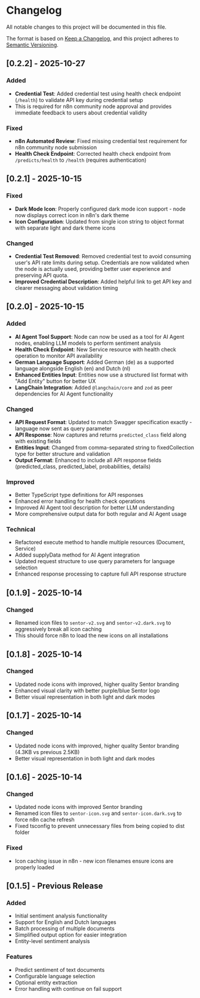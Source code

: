 # Changelog

All notable changes to this project will be documented in this file.

The format is based on [Keep a Changelog](https://keepachangelog.com/en/1.0.0/),
and this project adheres to [Semantic Versioning](https://semver.org/spec/v2.0.0.html).

## [0.2.2] - 2025-10-27

### Added
- **Credential Test**: Added credential test using health check endpoint (`/health`) to validate API key during credential setup
- This is required for n8n community node approval and provides immediate feedback to users about credential validity

### Fixed
- **n8n Automated Review**: Fixed missing credential test requirement for n8n community node submission
- **Health Check Endpoint**: Corrected health check endpoint from `/predicts/health` to `/health` (requires authentication)

## [0.2.1] - 2025-10-15

### Fixed
- **Dark Mode Icon**: Properly configured dark mode icon support - node now displays correct icon in n8n's dark theme
- **Icon Configuration**: Updated from single icon string to object format with separate light and dark theme icons

### Changed
- **Credential Test Removed**: Removed credential test to avoid consuming user's API rate limits during setup. Credentials are now validated when the node is actually used, providing better user experience and preserving API quota.
- **Improved Credential Description**: Added helpful link to get API key and clearer messaging about validation timing

## [0.2.0] - 2025-10-15

### Added
- **AI Agent Tool Support**: Node can now be used as a tool for AI Agent nodes, enabling LLM models to perform sentiment analysis
- **Health Check Endpoint**: New Service resource with health check operation to monitor API availability
- **German Language Support**: Added German (de) as a supported language alongside English (en) and Dutch (nl)
- **Enhanced Entities Input**: Entities now use a structured list format with "Add Entity" button for better UX
- **LangChain Integration**: Added `@langchain/core` and `zod` as peer dependencies for AI Agent functionality

### Changed
- **API Request Format**: Updated to match Swagger specification exactly - language now sent as query parameter
- **API Response**: Now captures and returns `predicted_class` field along with existing fields
- **Entities Input**: Changed from comma-separated string to fixedCollection type for better structure and validation
- **Output Format**: Enhanced to include all API response fields (predicted_class, predicted_label, probabilities, details)

### Improved
- Better TypeScript type definitions for API responses
- Enhanced error handling for health check operations
- Improved AI Agent tool description for better LLM understanding
- More comprehensive output data for both regular and AI Agent usage

### Technical
- Refactored execute method to handle multiple resources (Document, Service)
- Added supplyData method for AI Agent integration
- Updated request structure to use query parameters for language selection
- Enhanced response processing to capture full API response structure

## [0.1.9] - 2025-10-14

### Changed
- Renamed icon files to `sentor-v2.svg` and `sentor-v2.dark.svg` to aggressively break all icon caching
- This should force n8n to load the new icons on all installations

## [0.1.8] - 2025-10-14

### Changed
- Updated node icons with improved, higher quality Sentor branding
- Enhanced visual clarity with better purple/blue Sentor logo
- Better visual representation in both light and dark modes

## [0.1.7] - 2025-10-14

### Changed
- Updated node icons with improved, higher quality Sentor branding (4.3KB vs previous 2.5KB)
- Better visual representation in both light and dark modes

## [0.1.6] - 2025-10-14

### Changed
- Updated node icons with improved Sentor branding
- Renamed icon files to `sentor-icon.svg` and `sentor-icon.dark.svg` to force n8n cache refresh
- Fixed tsconfig to prevent unnecessary files from being copied to dist folder

### Fixed
- Icon caching issue in n8n - new icon filenames ensure icons are properly loaded

## [0.1.5] - Previous Release

### Added
- Initial sentiment analysis functionality
- Support for English and Dutch languages
- Batch processing of multiple documents
- Simplified output option for easier integration
- Entity-level sentiment analysis

### Features
- Predict sentiment of text documents
- Configurable language selection
- Optional entity extraction
- Error handling with continue on fail support

